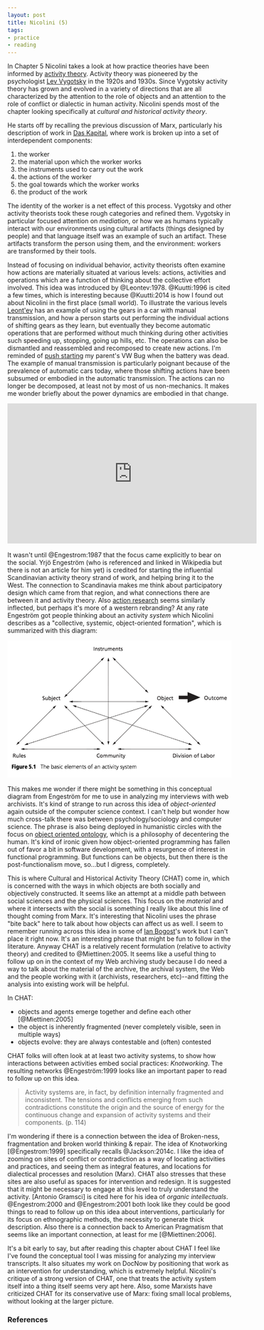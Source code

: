 ```yaml
---
layout: post
title: Nicolini (5)
tags:
- practice
- reading
---
```


In Chapter 5 Nicolini takes a look at how practice theories have been informed
by [activity theory]. Activity theory was pioneered by the psychologist [Lev
Vygotsky] in the 1920s and 1930s. Since Vygotsky activity theory has grown and
evolved in a variety of directions that are all characterized by the attention
to the role of objects and an attention to the role of conflict or dialectic in
human activity. Nicolini spends most of the chapter looking specifically at
*cultural and historical activity theory*. 

He starts off by recalling the previous discussion of Marx, particularly his
description of work in [Das Kapital], where work is broken up into a set of
interdependent components:

1. the worker
2. the material upon which the worker works
3. the instruments used to carry out the work
4. the actions of the worker
5. the goal towards which the worker works
6. the product of the work

The identity of the worker is a net effect of this process. Vygotsky and other
activity theorists took these rough categories and refined them. Vygotsky in
particular focused attention on *mediation*, or how we as humans typically
interact with our environments using cultural artifacts (things designed by
people) and that language itself was an example of such an artifact. These
artifacts transform the person using them, and the environment: workers are
transformed by their tools.

Instead of focusing on individual behavior, activity theorists often examine how
actions are materially situated at various levels: actions, activities and
operations which are a function of thinking about the collective effort
involved. This idea was introduced by @Leontev:1978. @Kuutti:1996 is cited a few
times, which is interesting because @Kuutti:2014 is how I found out about
Nicolini in the first place (small world).  To illustrate the various levels
[Leont'ev] has an example of using the gears in a car with manual transmission,
and how a person starts out performing the individual actions of shifting gears
as they learn, but eventually they become automatic operations that are
performed without much thinking during other activities such speeding up,
stopping, going up hills, etc. The operations can also be dismantled and
reassembled and recomposed to create new actions. I'm reminded of [push
starting] my parent's VW Bug when the battery was dead. The example of manual
transmission is particularly poignant because of the prevalence of automatic
cars today, where those shifting actions have been subsumed or embodied in the
automatic transmission. The actions can no longer be decomposed, at least not by
most of us non-mechanics. It makes me wonder briefly about the power dynamics
are embodied in that change.

<iframe width="560" height="315" src="https://www.youtube.com/embed/5C5M8hhVvjM"
frameborder="0" allowfullscreen></iframe>

It wasn't until @Engestrom:1987 that the focus came explicitly to bear on the
social. Yrjö Engeström (who is referenced and linked in Wikipedia but there is
not an article for him yet) is credited for starting the influential
Scandinavian activity theory strand of work, and helping bring it to the West.
The connection to Scandinavia makes me think about participatory design which
came from that region, and what connections there are between it and activity 
theory. Also [action research] seems similarly inflected, but perhaps it's more
of a western rebranding? At any rate Engeström got people thinking about an
activity *system* which Nicolini describes as a "collective, systemic,
object-oriented formation", which is summarized with this diagram:

<img src="/images/engestrom.png" class="img-responsive" />

This makes me wonder if there might be something in this conceptual diagram 
from Engeström for me to use in analyzing my interviews with web archivists.
It's kind of strange to run across this idea of *object-oriented* again outside
of the computer science context. I can't help but wonder how much cross-talk
there was between psychology/sociology and computer science. The phrase is also
being deployed in humanistic circles with the focus on [object oriented
ontology], which is a philosophy of decentering the human. It's kind of ironic
given how object-oriented programming has fallen out of favor a bit in software
development, with a resurgence of interest in functional programming. But
functions can be objects, but then there is the post-functionalism move, 
so...but I digress, completely.

This is where Cultural and Historical Activity Theory (CHAT) come in, which is
concerned with the ways in which objects are both socially and objectively
constructed. It seems like an attempt at a middle path between social sciences
and the physical sciences. This focus on the *material* and where it intersects
with the social is something I really like about this line of thought coming
from Marx. It's interesting that Nicolini uses the phrase "bite back" here to
talk about how objects can affect us as well. I seem to remember running across
this idea in some of [Ian Bogost]'s work but I can't place it right now. It's an
interesting phrase that might be fun to follow in the literature. Anyway CHAT is
a relatively recent formulation (relative to activity theory) and credited to
@Miettinen:2005. It seems like a useful thing to follow up on in the context of
my Web archiving study because I do need a way to talk about the material of the
archive, the archival system, the Web and the people working with it
(archivists, researchers, etc)--and fitting the analysis into existing work will
be helpful.

In CHAT:

* objects and agents emerge together and define each other [@Miettinen:2005]
* the object is inherently fragmented (never completely visible, seen in
  multiple ways)
* objects evolve: they are always contestable and (often) contested

CHAT folks will often look at at least two activity systems, to show how
interactions between activities embed social practices: *Knotworking*. The 
resulting networks @Engeström:1999 looks like an important paper to read to
follow up on this idea.

> Activity systems are, in fact, by definition internally fragmented 
> and inconsistent. The tensions and conflicts emerging from such 
> contradictions constitute the origin and the source of energy for the
> continuous change and expansion of activity systems and their components.
> (p. 114)

I'm wondering if there is a connection between the idea of Broken-ness, 
fragmentation and broken world thinking & repair. The idea of Knotworking
[@Engestrom:1999] specifically recalls @Jackson:2014c. I like the idea of
zooming on sites of conflict or contradiction as a way of locating activities
and practices, and seeing them as integral features, and locations for
dialectical processes and resolution (Marx). CHAT also stresses that these sites
are also useful as spaces for intervention and redesign. It is suggested that it
might be necessary to engage at this level to truly understand the activity.
[Antonio Gramsci] is cited here for his idea of *organic intellectuals*.
@Engestrom:2000 and @Engestrom:2001 both look like they could be good things to
read to follow up on this idea about interventions, particularly for its focus
on ethnographic methods, the necessity to generate thick description. Also there
is a connection back to American Pragmatism that seems like an important
connection, at least for me [@Miettinen:2006].

It's a bit early to say, but after reading this chapter about CHAT I feel like
I've found the conceptual tool I was missing for analyzing my interview
transcripts. It also situates my work on DocNow by positioning that work as an
intervention for understanding, which is extremely helpful. Nicolini's critique
of a strong version of CHAT, one that treats the activity system itself into a
thing itself seems very apt here. Also, some Marxists have criticized CHAT for
its conservative use of Marx: fixing small local problems, without looking at
the larger picture.

### References

[Activity Theory]: https://en.wikipedia.org/wiki/Activity_theory 
[Lev Vygotsky]: https://en.wikipedia.org/wiki/Lev_Vygotsky
[Leont'ev]: https://en.wikipedia.org/wiki/Aleksei_N._Leontiev
[push starting]: https://www.youtube.com/watch?v=5C5M8hhVvjM
[Yrjö Engeström]: https://en.wikipedia.org/w/index.php?title=Yrj%C3%B6_Engestr%C3%B6m&action=edit&redlink=1
[object oriented ontology]: https://en.wikipedia.org/wiki/Object-oriented_ontology
[action research]: https://en.wikipedia.org/wiki/Action_research
[Ian Bogost]: https://en.wikipedia.org/wiki/Ian_Bogost
[Das Kapital]: https://en.wikipedia.org/wiki/Capital:_Critique_of_Political_Economy
